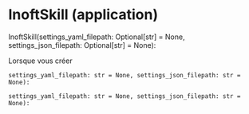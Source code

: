 # InoftSkill \(application\)

InoftSkill\(settings\_yaml\_filepath: Optional\[str\] = None, settings\_json\_filepath: Optional\[str\] = None\):

Lorsque vous créer 

```text
settings_yaml_filepath: str = None, settings_json_filepath: str = None):
```

```text
settings_yaml_filepath: str = None, settings_json_filepath: str = None):
```

